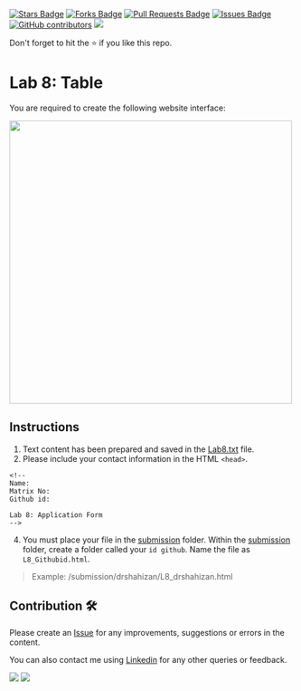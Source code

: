 <a href="https://github.com/drshahizan/software-engineering/stargazers"><img src="https://img.shields.io/github/stars/drshahizan/software-engineering" alt="Stars Badge"/></a>
<a href="https://github.com/drshahizan/software-engineering/network/members"><img src="https://img.shields.io/github/forks/drshahizan/software-engineering" alt="Forks Badge"/></a>
<a href="https://github.com/drshahizan/software-engineering/pulls"><img src="https://img.shields.io/github/issues-pr/drshahizan/software-engineering" alt="Pull Requests Badge"/></a>
<a href="https://github.com/drshahizan/software-engineering/issues"><img src="https://img.shields.io/github/issues/drshahizan/software-engineering" alt="Issues Badge"/></a>
<a href="https://github.com/drshahizan/software-engineering/graphs/contributors"><img alt="GitHub contributors" src="https://img.shields.io/github/contributors/drshahizan/software-engineering?color=2b9348"></a>
![](https://visitor-badge.glitch.me/badge?page_id=drshahizan/software-engineering)

Don't forget to hit the :star: if you like this repo.

# Lab 8: Table

You are required to create the following website interface:

<img src="https://github.com/drshahizan/software-engineering/blob/main/lab/html/lab8/download/Lab8.png"  height="500" />

## Instructions
1. Text content has been prepared and saved in the [Lab8.txt](./download/Lab8.txt) file. 
2. Please include your contact information in the HTML `<head>`.

``` 
<!--
Name:
Matrix No:
Github id:

Lab 8: Application Form
-->
```
4. You must place your file in the [submission](./submission) folder. Within the [submission](./submission) folder, create a folder called your `id github`. Name the file as `L8_Githubid.html`.
  > Example: 
  > /submission/drshahizan/L8_drshahizan.html


## Contribution 🛠️
Please create an [Issue](https://github.com/drshahizan/software-engineering/issues) for any improvements, suggestions or errors in the content.

You can also contact me using [Linkedin](https://www.linkedin.com/in/drshahizan/) for any other queries or feedback.

![](https://komarev.com/ghpvc/?username=drshahizan&label=Views&color=0e75b6&style=flat)
![](https://hit.yhype.me/github/profile?user_id=81284918)


